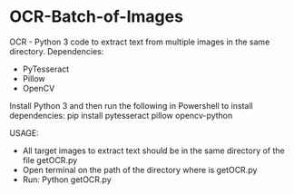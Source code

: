 # OCR-Batch-of-Images
OCR - Python 3 code to extract text from multiple images in the same directory.
Dependencies:
- PyTesseract
- Pillow
- OpenCV


Install Python 3 and then run the following in Powershell to install dependencies:
pip install pytesseract pillow opencv-python

USAGE:
- All target images to extract text should be in the same directory of the file getOCR.py
- Open terminal on the path of the directory where is getOCR.py
- Run: Python getOCR.py
